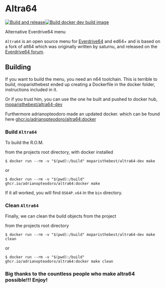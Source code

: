 # Altra64

[![Build and release](https://github.com/ariahiro64/altra64/actions/workflows/build-release.yml/badge.svg)](https://github.com/ariahiro64/altra64/actions/workflows/build-release.yml)[![Build docker dev build image](https://github.com/ariahiro64/altra64/actions/workflows/docker-image.yml/badge.svg)](https://github.com/ariahiro64/altra64/actions/workflows/docker-image.yml)

Alternative Everdrive64 menu

`Altra64` is an open source menu for [Everdrive64](http://krikzz.com/) and ed64+ and is based on a fork of alt64 which was
originally written by saturnu, and released on the
[Everdrive64 forum](http://krikzz.com/forum/index.php?topic=816.0).

## Building

If you want to build the menu, you need an n64 toolchain. This is terrible to build, moparisthebest ended up creating a Dockerfile in the docker folder, instructions included in it.

Or if you trust him, you can use the one he built and pushed to docker hub, [moparisthebest/altra64-dev](https://hub.docker.com/r/moparisthebest/altra64-dev)

Furthermore adrianopteodoro made an updated docker. which can be found here [ghcr.io/adrianopteodoro/altra64:docker](https://github.com/adrianopteodoro/altra64/pkgs/container/altra64)

### Build `Altra64`

To build the R.O.M.

from the projects root directory, with docker installed

``$ docker run --rm -v "$(pwd):/build" moparisthebest/altra64-dev make``

or

``$ docker run --rm -v "$(pwd):/build" ghcr.io/adrianopteodoro/altra64:docker make``

If it all worked, you will find `OS64P.v64` in the `bin` directory.

### Clean `Altra64`

Finally, we can clean the build objects from the project

from the projects root directory

``$ docker run --rm -v "$(pwd):/build" moparisthebest/altra64-dev make clean``

or

``$ docker run --rm -v "$(pwd):/build" ghcr.io/adrianopteodoro/altra64:docker make clean``

### Big thanks to the countless people who make altra64 possible!!! Enjoy!
